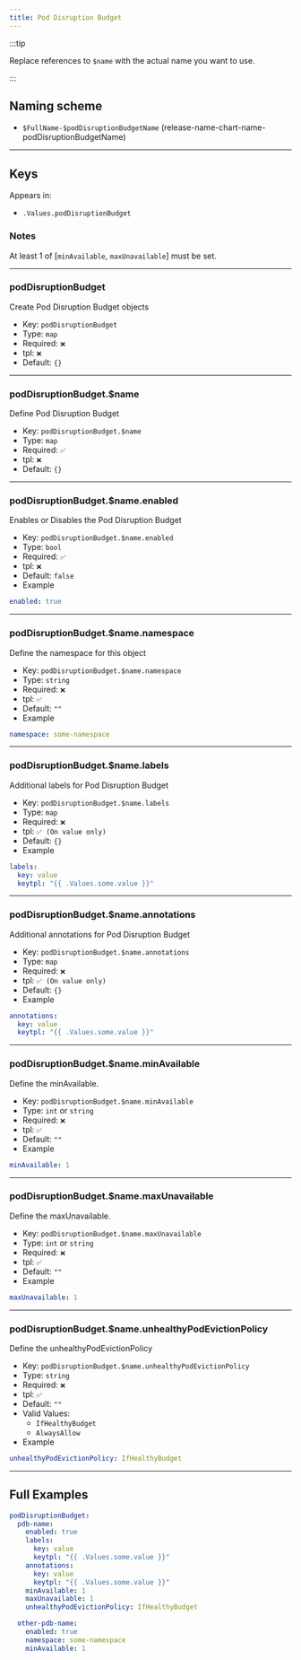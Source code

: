 ```yaml
---
title: Pod Disruption Budget
---
```


:::tip

Replace references to `$name` with the actual name you want to use.

:::

## Naming scheme

- `$FullName-$podDisruptionBudgetName` (release-name-chart-name-podDisruptionBudgetName)

---

## Keys

Appears in:

- `.Values.podDisruptionBudget`

### Notes

At least 1 of [`minAvailable`, `maxUnavailable`] must be set.

---

### podDisruptionBudget

Create Pod Disruption Budget objects

- Key: `podDisruptionBudget`
- Type: `map`
- Required: `❌`
- tpl: `❌`
- Default: `{}`

---

### podDisruptionBudget.$name

Define Pod Disruption Budget

- Key: `podDisruptionBudget.$name`
- Type: `map`
- Required: `✅`
- tpl: `❌`
- Default: `{}`

---

### podDisruptionBudget.$name.enabled

Enables or Disables the Pod Disruption Budget

- Key: `podDisruptionBudget.$name.enabled`
- Type: `bool`
- Required: `✅`
- tpl: `❌`
- Default: `false`
- Example

```yaml
enabled: true
```

---

### podDisruptionBudget.$name.namespace

Define the namespace for this object

- Key: `podDisruptionBudget.$name.namespace`
- Type: `string`
- Required: `❌`
- tpl: `✅`
- Default: `""`
- Example

```yaml
namespace: some-namespace
```

---

### podDisruptionBudget.$name.labels

Additional labels for Pod Disruption Budget

- Key: `podDisruptionBudget.$name.labels`
- Type: `map`
- Required: `❌`
- tpl: `✅ (On value only)`
- Default: `{}`
- Example

```yaml
labels:
  key: value
  keytpl: "{{ .Values.some.value }}"
```

---

### podDisruptionBudget.$name.annotations

Additional annotations for Pod Disruption Budget

- Key: `podDisruptionBudget.$name.annotations`
- Type: `map`
- Required: `❌`
- tpl: `✅ (On value only)`
- Default: `{}`
- Example

```yaml
annotations:
  key: value
  keytpl: "{{ .Values.some.value }}"
```

---

### podDisruptionBudget.$name.minAvailable

Define the minAvailable.

- Key: `podDisruptionBudget.$name.minAvailable`
- Type: `int` or `string`
- Required: `❌`
- tpl: `✅`
- Default: `""`
- Example

```yaml
minAvailable: 1
```

---

### podDisruptionBudget.$name.maxUnavailable

Define the maxUnavailable.

- Key: `podDisruptionBudget.$name.maxUnavailable`
- Type: `int` or `string`
- Required: `❌`
- tpl: `✅`
- Default: `""`
- Example

```yaml
maxUnavailable: 1
```

---

### podDisruptionBudget.$name.unhealthyPodEvictionPolicy

Define the unhealthyPodEvictionPolicy

- Key: `podDisruptionBudget.$name.unhealthyPodEvictionPolicy`
- Type: `string`
- Required: `❌`
- tpl: `✅`
- Default: `""`
- Valid Values:
  - `IfHealthyBudget`
  - `AlwaysAllow`
- Example

```yaml
unhealthyPodEvictionPolicy: IfHealthyBudget
```

---

## Full Examples

```yaml
podDisruptionBudget:
  pdb-name:
    enabled: true
    labels:
      key: value
      keytpl: "{{ .Values.some.value }}"
    annotations:
      key: value
      keytpl: "{{ .Values.some.value }}"
    minAvailable: 1
    maxUnavailable: 1
    unhealthyPodEvictionPolicy: IfHealthyBudget

  other-pdb-name:
    enabled: true
    namespace: some-namespace
    minAvailable: 1
```
